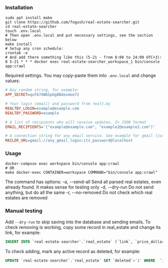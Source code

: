 ### Installation

```shell script
sudo apt install make
git clone https://github.com/fogush/real-estate-searcher.git
cd real-estate-searcher
touch .env.local
# Then open .env.local and put necessary settings, see the section below
make install
# Setup any cron schedule:
crontab -e
# And add there something like this (5-21 - from 8:00 to 24:00 UTC+3):
0 5-21 * * * docker exec real-estate-searcher_workspace_1 bin/console app:crawl
```

Required settings. You may copy-paste them into `.env.local` and change values:
```ini
# Any random string, for example:
APP_SECRET=qufb7dWbSpUg8Bdexmoe72

# Your login (email) and password from realt.by
REALTBY_LOGIN=example@example.com
REALTBY_PASSWORD=example

# A list of recipients who will receive updates. In JSON format
EMAIL_RECIPIENTS='["example@example.com", "example2@example2.com"]'

# A connection string for any email service. See example for gmail (just change login and password):
MAILER_URL=gmail://any_gmail_login:its_password@localhost
```

### Usage
```shell script
docker-compose exec workspace bin/console app:crawl
# OR
make docker-exec CONTAINER=workspace COMMAND="bin/console app:crawl"
```
The command has options:
  -a, --send-all        Send all parsed real estates, even already found. It makes sense for testing only
  -d, --dry-run         Do not send anything, but do all the same
  -r, --no-removed      Do not check which real estates are removed


### Manual testing
Add `--dry-run` to skip saving into the database and sending emails.
To check removing is working, copy some record in real_estate and change its link, for example:
```sql
INSERT INTO `real-estate-searcher`.`real_estate` (`link`, `price_dollars`, `number_of_rooms`, `address`, `floor`, `floors_total`, `area_total_cm`, `area_living_cm`, `area_kitchen_cm`, `year_construction`) VALUES ('TEST', '105000', '4', 'Минск, Одинцова ул., 48', '1', '9', '906000', '581000', '126000', '2005');
```
To check adding, mark any active record as deleted, for example:
```sql
UPDATE `real-estate-searcher`.`real_estate` SET `deleted`='1' WHERE  `id`=24;
```